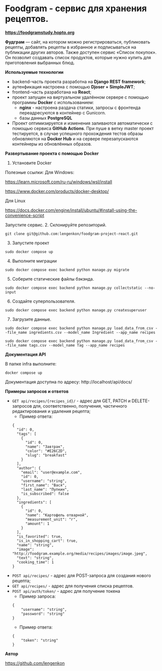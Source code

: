 # Foodgram - сервис для хранения рецептов.
**https://foodgramstudy.hopto.org**

**Фудграм** — сайт, на котором можно регистрироваться, публиковать рецепты,
добавлять рецепты в избранное и подписываться на публикации других авторов.
Также доступен сервис «Список покупок».
Он позволит создавать список продуктов, которые нужно купить для приготовления выбранных блюд.

**Используемые технологии**

+ backend-часть проекта разработна на **Django REST framework**;
+ аутенфикация настроена с помощью **Djoser + SimpleJWT**;
+ frontend-часть разработана на **React**;
+ проект запущен на виртуальном удалённом сервере с помощью программы **Docker** с использованием:
  + **nginx** - настроена раздача статики, запросы с фронтенда переадресуются в контейнер с Gunicorn.
  + базы данных **PostgreSQL**
+ Проект оптимизируется и изменения заливаются автоматически с помощью сервиса **GitHub Actions**. При пуше в ветку master проект тестируется, в случае успешного прохождения тестов образы обновляются на **Docker Hub** и на сервере перезапускаются контейнеры из обновлённых образов.

**Развертывание проекта с помощью Docker**

1. Установите Docker
   
Полезные ссылки:
Для Windows:

https://learn.microsoft.com/ru-ru/windows/wsl/install

https://www.docker.com/products/docker-desktop/

Для Linux

https://docs.docker.com/engine/install/ubuntu/#install-using-the-convenience-script

Запустите сервис.
2. Склонируйте репозиторий.
```
git clone git@github.com:lengenkon/foodgram-project-react.git
```
3. Запустите проект
```
sudo docker compose up
```
4. Выполните миграции
```
sudo docker compose exec backend python manage.py migrate
```
5. Соберите статические файлы бэкэнда.
```
sudo docker compose exec backend python manage.py collectstatic --no-input
```
6. Создайте суперпользователя.
```
sudo docker compose exec backend python manage.py createsuperuser
```
7. Загрузите данные.
```
sudo docker compose exec backend python manage.py load_data_from_csv --file_name ingredients.csv --model_name Ingredient --app_name recipes
```
```
sudo docker compose exec backend python manage.py load_data_from_csv --file_name tags.csv --model_name Tag --app_name recipes
```

**Документация API**

В папке infra выполните:
```
docker compose up
```
Документация доступна по адресу: http://localhost/api/docs/

**Примеры запросов и ответов**

+ `GET api/recipes/{recipes_id}/` - адрес для GET, PATCH и DELETE-запросов для, соответственно, получения, частичного редактирования и удаления рецепта;
  + Пример ответа:
  ```
  {
    "id": 0,
    "tags": [
      {
        "id": 0,
        "name": "Завтрак",
        "color": "#E26C2D",
        "slug": "breakfast"
      }
    ],
    "author": {
      "email": "user@example.com",
      "id": 0,
      "username": "string",
      "first_name": "Вася",
      "last_name": "Пупкин",
      "is_subscribed": false
    },
    "ingredients": [
      {
        "id": 0,
        "name": "Картофель отварной",
        "measurement_unit": "г",
        "amount": 1
      }
    ],
    "is_favorited": true,
    "is_in_shopping_cart": true,
    "name": "string",
    "image": "http://foodgram.example.org/media/recipes/images/image.jpeg",
    "text": "string",
    "cooking_time": 1
  }
  ```
+ `POST api/recipes/` - адрес для POST-запроса для создания нового рецепта;
+ `GET api/recipes/` - адрес для получения списка рецептов.
+ `POST api/auth/token/` - адрес для получение токена
  + Пример запроса:
  ```
  {
      "username": "string",
      "password": "string"
  }
  ```
  + Пример ответа:
  ```
  {
      "token": "string"
  }
  ```

**Автор**

https://github.com/lengenkon
